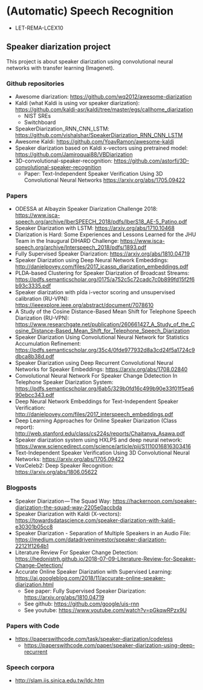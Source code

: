 # (Automatic) Speech Recognition 

* LET-REMA-LCEX10


## Speaker diarization project

This project is about speaker diarization using convolutional neural networks with transfer learning (Imagenet). 


### Github repositories

* Awesome diarization: https://github.com/wq2012/awesome-diarization
* Kaldi (what Kaldi is using vor speaker diarization): https://github.com/kaldi-asr/kaldi/tree/master/egs/callhome_diarization
	* NIST SREs
	* Switchboard
* SpeakerDiarization_RNN_CNN_LSTM: https://github.com/vishalshar/SpeakerDiarization_RNN_CNN_LSTM	
* Awesome Kaldi: https://github.com/YoavRamon/awesome-kaldi
* Speaker diarization based on Kaldi x-vectors using pretrained model: https://github.com/Jamiroquai88/VBDiarization
* 3D-convolutional-speaker-recognition: https://github.com/astorfi/3D-convolutional-speaker-recognition
	* Paper: Text-Independent Speaker Verification Using 3D Convolutional Neural Networks https://arxiv.org/abs/1705.09422

### Papers

* ODESSA at Albayzin Speaker Diarization Challenge 2018: https://www.isca-speech.org/archive/IberSPEECH_2018/pdfs/IberS18_AE-5_Patino.pdf
* Speaker Diarization with LSTM: https://arxiv.org/abs/1710.10468
* Diarization is Hard: Some Experiences and Lessons Learned for the JHU Team in the Inaugural DIHARD Challenge: https://www.isca-speech.org/archive/Interspeech_2018/pdfs/1893.pdf
* Fully Supervised Speaker Diarization: https://arxiv.org/abs/1810.04719
* Speaker Diarization using Deep Neural Network Embeddings: http://danielpovey.com/files/2017_icassp_diarization_embeddings.pdf
* PLDA-based Clustering for Speaker Diarization of Broadcast Streams: https://pdfs.semanticscholar.org/0175/a752c5c72cadc7c0b899fd15f2f6b93c3335.pdf
* Speaker diarization with plda i-vector scoring and unsupervised calibration (RU-VPN): https://ieeexplore.ieee.org/abstract/document/7078610
* A Study of the Cosine Distance-Based Mean Shift for Telephone Speech Diarization (RU-VPN): https://www.researchgate.net/publication/260661427_A_Study_of_the_Cosine_Distance-Based_Mean_Shift_for_Telephone_Speech_Diarization
* Speaker Diarization Using Convolutional Neural Network for Statistics Accumulation Refinement: https://pdfs.semanticscholar.org/35c4/0fde977932d8a3cd24f5a1724c9dbca8b38d.pdf
* Speaker Diarization using Deep Recurrent Convolutional Neural Networks for Speaker Embeddings: https://arxiv.org/abs/1708.02840
* Convolutional Neural Network For Speaker Change Ddetection In Telephone Speaker Diarization System: https://pdfs.semanticscholar.org/6ab5/329b0fd16c499b90e33f01f5ea690ebcc343.pdf
* Deep Neural Network Embeddings for Text-Independent Speaker Verification: http://danielpovey.com/files/2017_interspeech_embeddings.pdf
* Deep Learning Approaches for Online Speaker Diarization (Class report): http://web.stanford.edu/class/cs224s/reports/Chaitanya_Asawa.pdf
* Speaker diarization system using HXLPS and deep neural network: https://www.sciencedirect.com/science/article/pii/S1110016816303416
* Text-Independent Speaker Verification Using 3D Convolutional Neural Networks: https://arxiv.org/abs/1705.09422
* VoxCeleb2: Deep Speaker Recognition: https://arxiv.org/abs/1806.05622

### Blogposts

* Speaker Diarization — The Squad Way: https://hackernoon.com/speaker-diarization-the-squad-way-2205e0accbda
* Speaker Diarization with Kaldi (X-vectors): https://towardsdatascience.com/speaker-diarization-with-kaldi-e30301b05cc8
* Speaker Diarization - Separation of Multiple Speakers in an Audio File: https://medium.com/datadriveninvestor/speaker-diarization-22121f1264b1
* Literature Review For Speaker Change Detection: https://hedonistrh.github.io/2018-07-09-Literature-Review-for-Speaker-Change-Detection/
* Accurate Online Speaker Diarization with Supervised Learning: https://ai.googleblog.com/2018/11/accurate-online-speaker-diarization.html
	* See paper: Fully Supervised Speaker Diarization: https://arxiv.org/abs/1810.04719
	* See github: https://github.com/google/uis-rnn
	* See youtube: https://www.youtube.com/watch?v=pGkqwRPzx9U

### Papers with Code

* https://paperswithcode.com/task/speaker-diarization/codeless
	* https://paperswithcode.com/paper/speaker-diarization-using-deep-recurrent


### Speech corpora

* http://slam.iis.sinica.edu.tw/ldc.htm